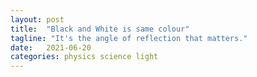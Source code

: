 ```yaml
---
layout: post
title:  "Black and White is same colour"
tagline: "It's the angle of reflection that matters."
date:   2021-06-20
categories: physics science light
---
```




